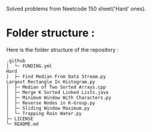 Solved problems from Neetcode 150 sheet('Hard' ones).
# Folder structure :
Here is the folder structure of the repository :
``` 
.github
│  └─ FUNDING.yml
Hard
│  ├─ Find Median From Data Stream.py
Largest Rectangle In Histogram.py
│  ├─ Median of Two Sorted Arrays.cpp
│  ├─ Merge K Sorted Linked Lists.java
│  ├─ Minimum Window With Characters.py
│  ├─ Reverse Nodes in K-Group.py
│  ├─ Sliding Window Maximum.py
│  └─ Trapping Rain Water.py
├─ LICENSE
└─ README.md
```
